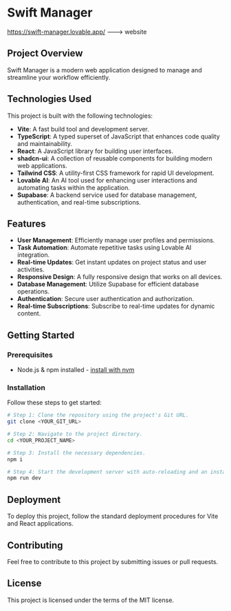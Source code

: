 # Swift Manager
https://swift-manager.lovable.app/ ---> website 

## Project Overview

Swift Manager is a modern web application designed to manage and streamline your workflow efficiently.

## Technologies Used

This project is built with the following technologies:

- **Vite**: A fast build tool and development server.
- **TypeScript**: A typed superset of JavaScript that enhances code quality and maintainability.
- **React**: A JavaScript library for building user interfaces.
- **shadcn-ui**: A collection of reusable components for building modern web applications.
- **Tailwind CSS**: A utility-first CSS framework for rapid UI development.
- **Lovable AI**: An AI tool used for enhancing user interactions and automating tasks within the application.
- **Supabase**: A backend service used for database management, authentication, and real-time subscriptions.

## Features

- **User Management**: Efficiently manage user profiles and permissions.
- **Task Automation**: Automate repetitive tasks using Lovable AI integration.
- **Real-time Updates**: Get instant updates on project status and user activities.
- **Responsive Design**: A fully responsive design that works on all devices.
- **Database Management**: Utilize Supabase for efficient database operations.
- **Authentication**: Secure user authentication and authorization.
- **Real-time Subscriptions**: Subscribe to real-time updates for dynamic content.

## Getting Started

### Prerequisites

- Node.js & npm installed - [install with nvm](https://github.com/nvm-sh/nvm#installing-and-updating)

### Installation

Follow these steps to get started:

```sh
# Step 1: Clone the repository using the project's Git URL.
git clone <YOUR_GIT_URL>

# Step 2: Navigate to the project directory.
cd <YOUR_PROJECT_NAME>

# Step 3: Install the necessary dependencies.
npm i

# Step 4: Start the development server with auto-reloading and an instant preview.
npm run dev
```

## Deployment

To deploy this project, follow the standard deployment procedures for Vite and React applications.

## Contributing

Feel free to contribute to this project by submitting issues or pull requests.

## License

This project is licensed under the terms of the MIT license.
